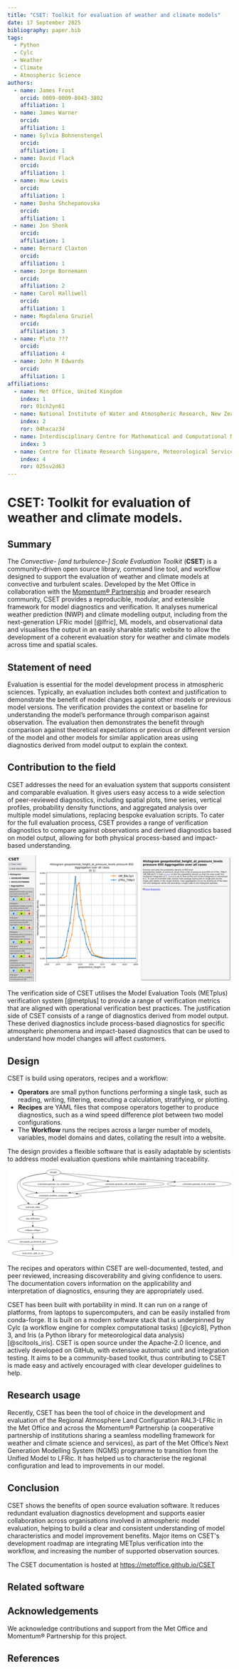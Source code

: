 ```yaml
---
title: "CSET: Toolkit for evaluation of weather and climate models"
date: 17 September 2025
bibliography: paper.bib
tags:
  - Python
  - Cylc
  - Weather
  - Climate
  - Atmospheric Science
authors:
  - name: James Frost
    orcid: 0009-0009-8043-3802
    affiliation: 1
  - name: James Warner
    orcid:
    affiliation: 1
  - name: Sylvia Bohnenstengel
    orcid:
    affiliation: 1
  - name: David Flack
    orcid:
    affiliation: 1
  - name: Huw Lewis
    orcid:
    affiliation: 1
  - name: Dasha Shchepanovska
    orcid:
    affiliation: 1
  - name: Jon Shonk
    orcid:
    affiliation: 1
  - name: Bernard Claxton
    orcid:
    affiliation: 1
  - name: Jorge Bornemann
    orcid:
    affiliation: 2
  - name: Carol Halliwell
    orcid:
    affiliation: 1
  - name: Magdalena Gruziel
    orcid:
    affiliation: 3
  - name: Pluto ???
    orcid:
    affiliation: 4
  - name: John M Edwards
    orcid:
    affiliation: 1
affiliations:
  - name: Met Office, United Kingdom
    index: 1
    ror: 01ch2yn61
  - name: National Institute of Water and Atmospheric Research, New Zealand
    index: 2
    ror: 04hxcaz34
  - name: Interdisciplinary Centre for Mathematical and Computational Modelling, Poland
    index: 3
  - name: Centre for Climate Research Singapore, Meteorological Service Singapore, Singapore
    index: 4
    ror: 025sv2d63
---
```

<!-- TODO: Get people's agreement on authorship, and their preferred names and ORCIDs. -->

# CSET: Toolkit for evaluation of weather and climate models.

## Summary

<!-- A summary describing the high-level functionality and purpose of the software for a diverse, non-specialist audience. -->

The _Convective- [and turbulence-] Scale Evaluation Toolkit_ (**CSET**) is a community-driven open source library, command line tool, and workflow designed to support the evaluation of weather and climate models at convective and turbulent scales.
Developed by the Met Office in collaboration with the [Momentum® Partnership][momentum_partnership] and broader research community, CSET provides a reproducible, modular, and extensible framework for model diagnostics and verification.
It analyses numerical weather prediction (NWP) and climate modelling output, including from the next-generation LFRic model [@lfric], ML models, and observational data and visualises the output in an easily sharable static website to allow the development of a coherent evaluation story for weather and climate models across time and spatial scales.

## Statement of need

<!-- A Statement of need section that clearly illustrates the research purpose of the software and places it in the context of related work. -->

Evaluation is essential for the model development process in atmospheric sciences.
Typically, an evaluation includes both context and justification to demonstrate the benefit of model changes against other models or previous model versions.
The verification provides the context or baseline for understanding the model’s performance through comparison against observation.
The evaluation then demonstrates the benefit through comparison against theoretical expectations or previous or different version of the model and other models for similar application areas using diagnostics derived from model output to explain the context.

## Contribution to the field

CSET addresses the need for an evaluation system that supports consistent and comparable evaluation.
It gives users easy access to a wide selection of peer-reviewed diagnostics, including spatial plots, time series, vertical profiles, probability density functions, and aggregated analysis over multiple model simulations, replacing bespoke evaluation scripts.
To cater for the full evaluation process, CSET provides a range of verification diagnostics to compare against observations and derived diagnostics based on model output, allowing for both physical process-based and impact-based understanding.

<!-- TODO: Find a better image. -->
![The website produced by CSET. The left column allows for navigating and selecting the displayed diagnostic(s). The main region of the interface displays a particular diagnostic, and documentation to aid interpretation.](cset_ui.png)

<!-- TODO: Should METplus be mentioned given it isn't integrated yet? -->
The verification side of CSET utilises the Model Evaluation Tools (METplus) verification system [@metplus] to provide a range of verification metrics that are aligned with operational verification best practices.
The justification side of CSET consists of a range of diagnostics derived from model output.
These derived diagnostics include process-based diagnostics for specific atmospheric phenomena and impact-based diagnostics that can be used to understand how model changes will affect customers.

## Design

CSET is build using operators, recipes and a workflow:

* **Operators** are small python functions performing a single task, such as reading, writing, filtering, executing a calculation, stratifying, or plotting.
* **Recipes** are YAML files that compose operators together to produce diagnostics, such as a wind speed difference plot between two model configurations.
* The **Workflow** runs the recipes across a larger number of models, variables, model domains and dates, collating the result into a website.

The design provides a flexible software that is easily adaptable by scientists to address model evaluation questions while maintaining traceability.

![Graph view of a wind speed difference recipe, as produced by `cset graph`. Each node represents an operator, with the arrows showing the flow of data.](wind_speed_difference_graph.svg)

The recipes and operators within CSET are well-documented, tested, and peer reviewed, increasing discoverability and giving confidence to users.
The documentation covers information on the applicability and interpretation of diagnostics, ensuring they are appropriately used.

CSET has been built with portability in mind.
It can run on a range of platforms, from laptops to supercomputers, and can be easily installed from conda-forge.
It is built on a modern software stack that is underpinned by Cylc (a workflow engine for complex computational tasks) [@cylc8], Python 3, and Iris (a Python library for meteorological data analysis) [@scitools_iris].
CSET is open source under the Apache-2.0 licence, and actively developed on GitHub, with extensive automatic unit and integration testing.
It aims to be a community-based toolkit, thus contributing to CSET is made easy and actively encouraged with clear developer guidelines to help.

## Research usage

<!-- Mention (if applicable) a representative set of past or ongoing research projects using the software and recent scholarly publications enabled by it. -->

Recently, CSET has been the tool of choice in the development and evaluation of the Regional Atmosphere Land Configuration RAL3-LFRic in the Met Office and across the Momentum® Partnership (a cooperative partnership of institutions sharing a seamless modelling framework for weather and climate science and services), as part of the Met Office’s Next Generation Modelling System (NGMS) programme to transition from the Unified Model to LFRic.
It has helped us to characterise the regional configuration and lead to improvements in our model.

## Conclusion

CSET shows the benefits of open source evaluation software.
It reduces redundant evaluation diagnostics development and supports easier collaboration across organisations involved in atmospheric model evaluation, helping to build a clear and consistent understanding of model characteristics and model improvement benefits.
Major items on CSET's development roadmap are integrating METplus verification into the workflow, and increasing the number of supported observation sources.

The CSET documentation is hosted at https://metoffice.github.io/CSET

## Related software

<!-- TODO: ESMValTool. -->

## Acknowledgements

<!-- Acknowledgement of any financial support. -->

We acknowledge contributions and support from the Met Office and Momentum® Partnership for this project.

## References

<!-- A list of key references, including to other software addressing related needs. Note that the references should include full names of venues, e.g., journals and conferences, not abbreviations only understood in the context of a specific discipline. -->

[momentum_partnership]: https://www.metoffice.gov.uk/research/approach/collaboration/momentum-partnership
